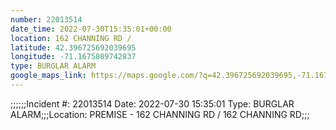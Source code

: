 ```yaml
---
number: 22013514
date_time: 2022-07-30T15:35:01+00:00
location: 162 CHANNING RD / 
latitude: 42.396725692039695
longitude: -71.1675089742837
type: BURGLAR ALARM
google_maps_link: https://maps.google.com/?q=42.396725692039695,-71.1675089742837
---
```


;;;;;;Incident #: 22013514   Date: 2022-07-30 15:35:01   Type: BURGLAR ALARM;;;Location: PREMISE - 162 CHANNING RD / 162 CHANNING RD;;;
